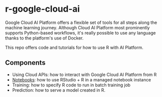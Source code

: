 # r-google-cloud-ai
Google Cloud AI Platform offers a flexible set of tools for all steps along the machine learning journey. Although Cloud AI Platform most prominently supports Python-based workflows, it's really possible to use any language thanks to the platform's use of Docker.

This repo offers code and tutorials for how to use R with AI Platform.

## Components
- Using Cloud APIs: how to interact with Google Cloud AI Platform from R
- [Notebooks](notebooks/README.md): how to use RStudio + R in a managed notebook instance
- Training: how to specify R code to run in batch training job
- Prediction: how to serve a model created in R.